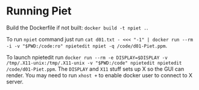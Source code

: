 # Running Piet

Build the Dockerfile if not built: `docker build -t npiet .`.

To run `npiet` command just run `cat d01.txt - <<< "-1" | docker run --rm -i -v "$PWD:/code:ro"
npietedit npiet -q /code/d01-Piet.ppm`.

To launch npietedit run `docker run --rm -e DISPLAY=$DISPLAY -v /tmp/.X11-unix:/tmp/.X11-unix -v
"$PWD:/code" npietedit npietedit /code/d01-Piet.ppm`. The `DISPLAY` and `X11` stuff sets up X so the
GUI can render. You may need to run `xhost +` to enable docker user to connect to X server.
